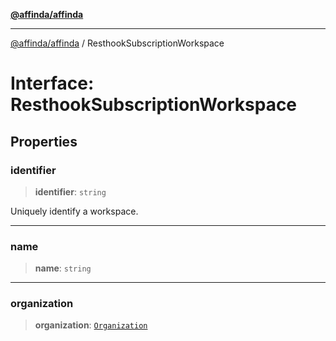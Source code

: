 [**@affinda/affinda**](../README.md)

***

[@affinda/affinda](../globals.md) / ResthookSubscriptionWorkspace

# Interface: ResthookSubscriptionWorkspace

## Properties

### identifier

> **identifier**: `string`

Uniquely identify a workspace.

***

### name

> **name**: `string`

***

### organization

> **organization**: [`Organization`](Organization.md)
